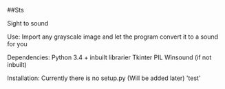 ##Sts

Sight to sound

Use:
Import any grayscale image and let the program convert it to a sound for you

Dependencies:
Python 3.4 + inbuilt librarier
Tkinter
PIL
Winsound (if not inbuilt)

Installation:
Currently there is no setup.py (Will be added later)
'test'
